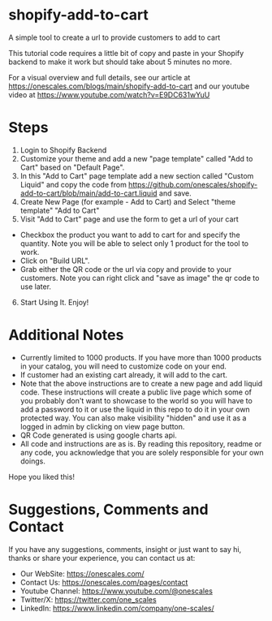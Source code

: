 # shopify-add-to-cart
A simple tool to create a url to provide customers to add to cart

This tutorial code requires a little bit of copy and paste in your Shopify backend to make it work but should take about 5 minutes no more.

For a visual overview and full details, see our article at https://onescales.com/blogs/main/shopify-add-to-cart and our youtube video at https://www.youtube.com/watch?v=E9DC631wYuU

# Steps

1. Login to Shopify Backend
2. Customize your theme and add a new "page template" called "Add to Cart" based on "Default Page".
3. In this "Add to Cart" page template add a new section called "Custom Liquid" and copy the code from https://github.com/onescales/shopify-add-to-cart/blob/main/add-to-cart.liquid and save.
4. Create New Page (for example - Add to Cart) and Select "theme template" "Add to Cart"
5. Visit "Add to Cart" page and use the form to get a url of your cart
- Checkbox the product you want to add to cart for and specify the quantity. Note you will be able to select only 1 product for the tool to work.
- Click on "Build URL".
- Grab either the QR code or the url via copy and provide to your customers. Note you can right click and "save as image" the qr code to use later.
6. Start Using It. Enjoy!

# Additional Notes
- Currently limited to 1000 products. If you have more than 1000 products in your catalog, you will need to customize code on your end.
- If customer had an existing cart already, it will add to the cart.
- Note that the above instructions are to create a new page and add liquid code. These instructions will create a public live page which some of you probably don't want to showcase to the world so you will have to add a password to it or use the liquid in this repo to do it in your own protected way. You can also make visibility "hidden" and use it as a logged in admin by clicking on view page button.
- QR Code generated is using google charts api.
- All code and instructions are as is. By reading this repository, readme or any code, you acknowledge that you are solely responsible for your own doings.

Hope you liked this!

# Suggestions, Comments and Contact
If you have any suggestions, comments, insight or just want to say hi, thanks or share your experience, you can contact us at:
- Our WebSite: https://onescales.com/
- Contact Us: https://onescales.com/pages/contact
- Youtube Channel: https://www.youtube.com/@onescales
- Twitter/X: https://twitter.com/one_scales
- LinkedIn: https://www.linkedin.com/company/one-scales/






